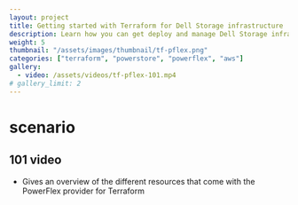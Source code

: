 ```yaml
---
layout: project
title: Getting started with Terraform for Dell Storage infrastructure
description: Learn how you can get deploy and manage Dell Storage infrastructure with Terraform
weight: 5
thumbnail: "/assets/images/thumbnail/tf-pflex.png"
categories: ["terraform", "powerstore", "powerflex", "aws"]
gallery:
  - video: /assets/videos/tf-pflex-101.mp4
# gallery_limit: 2
---
```

# scenario
## 101 video
* Gives an overview of the different resources that come with the PowerFlex provider for Terraform

